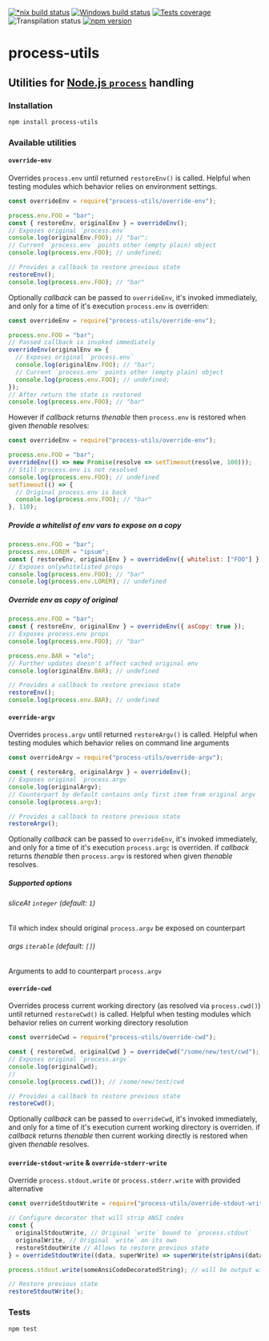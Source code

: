 [![*nix build status][nix-build-image]][nix-build-url]
[![Windows build status][win-build-image]][win-build-url]
[![Tests coverage][cov-image]][cov-url]
![Transpilation status][transpilation-image]
[![npm version][npm-image]][npm-url]

# process-utils

## Utilities for [Node.js `process`](https://nodejs.org/api/process.html) handling

### Installation

```bash
npm install process-utils
```

### Available utilities

#### `override-env`

Overrides `process.env` until returned `restoreEnv()` is called. Helpful when testing modules which behavior relies on environment settings.

```javascript
const overrideEnv = require("process-utils/override-env");

process.env.FOO = "bar";
const { restoreEnv, originalEnv } = overrideEnv();
// Exposes original `process.env`
console.log(originalEnv.FOO); // "bar";
// Current `process.env` points other (empty plain) object
console.log(process.env.FOO); // undefined;

// Provides a callback to restore previous state
restoreEnv();
console.log(process.env.FOO); // "bar"
```

Optionally _callback_ can be passed to `overrideEnv`, it's invoked immediately, and only for a time of it's execution `process.env` is overriden:

```javascript
const overrideEnv = require("process-utils/override-env");

process.env.FOO = "bar";
// Passed callback is invoked immediately
overrideEnv(originalEnv => {
  // Exposes original `process.env`
  console.log(originalEnv.FOO); // "bar";
  // Current `process.env` points other (empty plain) object
  console.log(process.env.FOO); // undefined;
});
// After return the state is restored
console.log(process.env.FOO); // "bar"
```

However if _callback_ returns _thenable_ then `process.env` is restored when given _thenable_ resolves:

```javascript
const overrideEnv = require("process-utils/override-env");

process.env.FOO = "bar";
overrideEnv(() => new Promise(resolve => setTimeout(resolve, 100)));
// Still process.env is not resolved
console.log(process.env.FOO); // undefined
setTimeout(() => {
  // Original process.env is back
  console.log(process.env.FOO); // "bar"
}, 110);
```

##### Provide a whitelist of env vars to expose on a copy

```javascript
process.env.FOO = "bar";
process.env.LOREM = "ipsum";
const { restoreEnv, originalEnv } = overrideEnv({ whitelist: ["FOO"] });
// Exposes onlywhitelisted props
console.log(process.env.FOO); // "bar"
console.log(process.env.LOREM); // undefined
```

##### Override env as copy of original

```javascript
process.env.FOO = "bar";
const { restoreEnv, originalEnv } = overrideEnv({ asCopy: true });
// Exposes process.env props
console.log(process.env.FOO); // "bar"

process.env.BAR = "elo";
// Further updates doesn't affect cached original env
console.log(originalEnv.BAR); // undefined

// Provides a callback to restore previous state
restoreEnv();
console.log(process.env.BAR); // undefined
```

#### `override-argv`

Overrides `process.argv` until returned `restoreArgv()` is called. Helpful when testing modules which behavior relies on command line arguments

```javascript
const overrideArgv = require("process-utils/override-argv");

const { restoreArg, originalArgv } = overrideEnv();
// Exposes original `process.argv`
console.log(originalArgv);
// Counterpart by default contains only first item from original argv
console.log(process.argv);

// Provides a callback to restore previous state
restoreArgv();
```

Optionally _callback_ can be passed to `overrideEnv`, it's invoked immediately, and only for a time of it's execution `process.argc` is overriden. if _callback_ returns _thenable_ then `process.argv` is restored when given _thenable_ resolves.

##### Supported options

###### sliceAt `integer` (default: `1`)

Til which index should original `process.argv` be exposed on counterpart

###### args `iterable` (default: `[]`)

Arguments to add to counterpart `process.argv`

#### `override-cwd`

Overrides process current working directory (as resolved via `process.cwd()`) until returned `restoreCwd()` is called. Helpful when testing modules which behavior relies on current working directory resolution

```javascript
const overrideCwd = require("process-utils/override-cwd");

const { restoreCwd, originalCwd } = overrideCwd("/some/new/test/cwd");
// Exposes original `process.argv`
console.log(originalCwd);
//
console.log(process.cwd()); // /some/new/test/cwd

// Provides a callback to restore previous state
restoreCwd();
```

Optionally _callback_ can be passed to `overrideCwd`, it's invoked immediately, and only for a time of it's execution current working directory is overriden. if _callback_ returns _thenable_ then current working directly is restored when given _thenable_ resolves.

#### `override-stdout-write` & `override-stderr-write`

Override `process.stdout.write` or `process.stderr.write` with provided alternative

```javascript
const overrideStdoutWrite = require("process-utils/override-stdout-write");

// Configure decorator that will strip ANSI codes
const {
  originalStdoutWrite, // Original `write` bound to `process.stdout`
  originalWrite, // Original `write` on its own
  restoreStdoutWrite // Allows to restore previous state
} = overrideStdoutWrite((data, superWrite) => superWrite(stripAnsi(data)));

process.stdout.write(someAnsiCodeDecoratedString); // will be output with ANSI codes stripped out

// Restore previous state
restoreStdoutWrite();
```

### Tests

```bash
npm test
```

[nix-build-image]: https://semaphoreci.com/api/v1/medikoo-org/process-utils/branches/master/shields_badge.svg
[nix-build-url]: https://semaphoreci.com/medikoo-org/process-utils
[win-build-image]: https://ci.appveyor.com/api/projects/status/mgttc0h68grk2i6s?svg=true
[win-build-url]: https://ci.appveyor.com/api/projects/status/mgttc0h68grk2i6s
[cov-image]: https://img.shields.io/codecov/c/github/medikoo/process-utils.svg
[cov-url]: https://codecov.io/gh/medikoo/process-utils
[transpilation-image]: https://img.shields.io/badge/transpilation-free-brightgreen.svg
[npm-image]: https://img.shields.io/npm/v/process-utils.svg
[npm-url]: https://www.npmjs.com/package/process-utils

